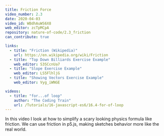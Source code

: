 ```yaml
---
title: Friction Force
video_number: 2.3
date: 2020-04-03
video_id: WBdhAuWS6X8
web_editor: zcTpMCpA
repository: nature-of-code/2.3_friction
can_contribute: true

links:
  - title: "Friction (Wikipedia)"
    url: https://en.wikipedia.org/wiki/Friction
  - title: "Top Down Billiards Exercise Example"
    web_editor: S3SCcnUa7
  - title: "Slope Exercise Example"
    web_editor: LS5FlhljG
  - title: "Showing Vectors Exercise Example"
    web_editor: Vyg_iWNGE

videos:
  - title: "for...of loop"
    author: "The Coding Train"
    url: /Tutorials/16-javascript-es6/16.4-for-of-loop
---
```


In this video I look at how to simplify a scary looking physics formula like friction. We can use friction in p5.js, making sketches behavior more like the real world.
